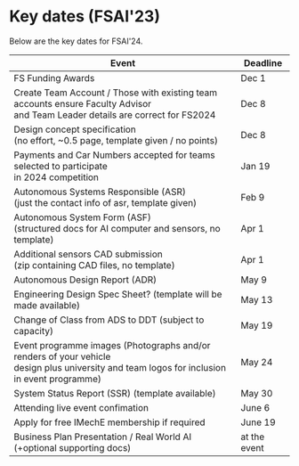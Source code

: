 # Key dates (FSAI'23)

Below are the key dates for FSAI'24. 

| Event | Deadline |
| --- | --- |
| FS Funding Awards | Dec 1 |
| Create Team Account / Those with existing team accounts ensure Faculty Advisor <br /> and Team Leader details are correct for FS2024  | Dec 8 |
| Design concept specification <br /> (no effort, ~0.5 page, template given / no points) | Dec 8 |
| Payments and Car Numbers accepted for teams selected to participate <br /> in 2024 competition | Jan 19 |
| Autonomous Systems Responsible (ASR) <br /> (just the contact info of asr, template given) | Feb 9 |
| Autonomous System Form (ASF) <br /> (structured docs for AI computer and sensors, no template) | Apr 1 |
| Additional sensors CAD submission <br /> (zip containing CAD files, no template) | Apr 1 |
| Autonomous Design Report (ADR) | May 9 |
| Engineering Design Spec Sheet? (template will be made available) | May 13 |
| Change of Class from ADS to DDT (subject to capacity) | May 19 |
| Event programme images (Photographs and/or renders of your vehicle <br /> design plus university and team logos for inclusion in event programme) | May 24 |
| System Status Report (SSR) (template available) | May 30 |
| Attending live event confimation | June 6 |
| Apply for free IMechE membership if required | June 19 |
| Business Plan Presentation / Real World AI <br /> (+optional supporting docs) | at the event |